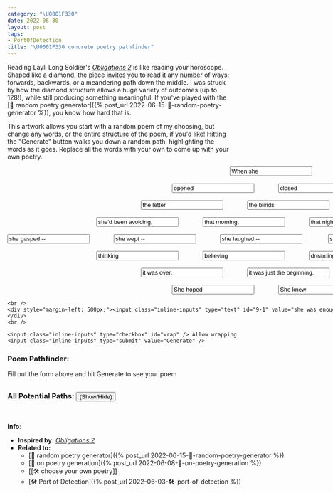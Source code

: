 ```yaml
---
category: "\U0001F330"
date: 2022-06-30
layout: post
tags:
- PortOfDetection
title: "\U0001F330 concrete poetry pathfinder"
---
```


Reading Layli Long Soldier's [_Obligations 2_](https://www.poetryfoundation.org/poems/149976/obligations-2) is like reading your horoscope. Shaped like a diamond, the piece invites you to read it any number of ways: forwards, backwards, or a meandering path down the middle. I was struck by how the diamond structure allows a huge variety of outcomes (up to 128!), while still producing something meaningful. If you've played with the [🌰 random poetry generator]({% post_url 2022-06-15-🌰-random-poetry-generator %}), you know how hard that is.

This artwork allows you start with a random poem of my choosing, but change any words, or the entire structure of the poem, if you'd like! Hitting the "Generate" button walks you down a random path, highlighting the words as it goes. Replace all the words with your own to come up with your own poetry. 

<script type="text/javascript" src="/assets/js/concrete_poetry_generator.js"></script>

<style>
       .inline-inputs {
           display: inline;
       }
</style>


<form action="#" onsubmit="onSubmit(); return false;">
<div id="diamond" style="width:1400px;">
    <div style="margin-left: 500px;"><input class="inline-inputs" type="text" id="1-1" value="When she" /></div>
    <br />
    <div style="margin-left: 370px;">
        <input class="inline-inputs" type="text" id="2-1" value="opened" /><span style="width: 50px; display: inline-block;"></span>
        <input class="inline-inputs" type="text" id="2-2" value="closed" />
    </div>
    <br />
    <div style="margin-left: 300px;">
        <input class="inline-inputs" type="text" id="3-1" value="the letter" /><span style="width: 50px; display: inline-block;"></span> <input class="inline-inputs" type="text" id="3-2" value="the blinds" /><span style="width: 50px; display: inline-block;"></span>
        <input class="inline-inputs" type="text" id="3-3" value="her eyes" />
    </div>
    <br />
    <div style="margin-left: 200px;">
        <input class="inline-inputs" type="text" id="4-1" value="she'd been avoiding," /><span style="width: 50px; display: inline-block;"></span> <input class="inline-inputs" type="text" id="4-2" value="that morning," /><span style="width: 50px; display: inline-block;"></span>
        <input class="inline-inputs" type="text" id="4-3" value="that night," />
        <span style="width: 50px; display: inline-block;"></span>
        <input class="inline-inputs" type="text" id="4-4" value="against the sun," />
    </div>
    <br />
    <div>
        <input class="inline-inputs" type="text" id="5-1" value="she gasped --" /><span style="width: 50px; display: inline-block;"></span> <input class="inline-inputs" type="text" id="5-2" value="she wept --" /><span style="width: 50px; display: inline-block;"></span>
        <input class="inline-inputs" type="text" id="5-3" value="she laughed --" /> <span style="width: 50px; display: inline-block;"></span> <input class="inline-inputs" type="text" id="5-4" value="she smiled --" /><span style="width: 50px; display: inline-block;"></span>
        <input class="inline-inputs" type="text" id="5-5" value="she raised her arms --" />
    </div>
    <br />
    <div style="margin-left: 200px;">
        <input class="inline-inputs" type="text" id="6-1" value="thinking" /><span style="width: 50px; display: inline-block;"></span> <input class="inline-inputs" type="text" id="6-2" value="believing" /><span style="width: 50px; display: inline-block;"></span>
        <input class="inline-inputs" type="text" id="6-3" value="dreaming" />
        <span style="width: 50px; display: inline-block;"></span>
        <input class="inline-inputs" type="text" id="6-4" value="enjoying the sounds" />
    </div>
    <br />
    <div style="margin-left: 300px;">
        <input class="inline-inputs" type="text" id="7-1" value="it was over." /><span style="width: 50px; display: inline-block;"></span> <input class="inline-inputs" type="text" id="7-2" value="it was just the beginning." /><span style="width: 50px; display: inline-block;"></span>
        <input class="inline-inputs" type="text" id="7-3" value="of youthful laughter." />
    </div>
    <br />
    <div style="margin-left: 370px;"><input class="inline-inputs" type="text" id="8-1" value="She hoped" /><span style="width: 50px; display: inline-block;"></span> <input class="inline-inputs" type="text" id="8-2" value="She knew" /></div>

    <br />
    <div style="margin-left: 500px;"><input class="inline-inputs" type="text" id="9-1" value="she was enough." /></div>
    </div>
    <br />

    <input class="inline-inputs" type="checkbox" id="wrap" /> Allow wrapping
    <input class="inline-inputs" type="submit" value="Generate" />
</form>

<h3>Poem Pathfinder:</h3>
<p id="poem">Fill out the form above and hit Generate to see your poem</p>
<br />
<div id="send_me_box" style="display: none;">
    Like what you made? <a id="send_me_link">Send Me Your Poem</a> or
    <a href="https://twitter.com/intent/tweet?via={{site.twitter_username}}&url={{ site.url | append: page.url | append: '?ref=twitter_share' | url_encode}}">tweet at me</a>
</div>
<div>
    <h3 style="display: inline;">All Potential Paths:</h3>
    <button style="display: inline;" type="button" onclick="return showOrHideAllPaths()">(Show/Hide)</button>
</div>
<br />
<div id="all_poems" style="display: none;">Fill out the form above and hit Generate to see your poems</div>
<br/>

**Info**:
- **Inspired by:**  [_Obligations 2_](https://www.poetryfoundation.org/poems/149976/obligations-2) 
- **Related to:**
	- [🌰 random poetry generator]({% post_url 2022-06-15-🌰-random-poetry-generator %})
	- [🌰 on poetry generation]({% post_url 2022-06-08-🌰-on-poetry-generation %})
	- [[🛠️ choose your own poetry]]
	- [🛠️ Port of Detection]({% post_url 2022-06-03-🛠️-port-of-detection %})